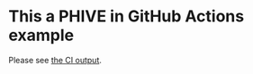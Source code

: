 # This a PHIVE in GitHub Actions example

Please see [the CI output](https://github.com/szepeviktor/phive-action-example/actions).
